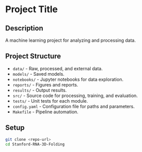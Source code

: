 # Project Title

## Description

A machine learning project for analyzing and processing data.

## Project Structure

- `data/` - Raw, processed, and external data.
- `models/` - Saved models.
- `notebooks/` - Jupyter notebooks for data exploration.
- `reports/` - Figures and reports.
- `results/` - Output results.
- `src/` - Source code for processing, training, and evaluation.
- `tests/` - Unit tests for each module.
- `config.yaml` - Configuration file for paths and parameters.
- `Makefile` - Pipeline automation.

## Setup

```sh
git clone <repo-url>
cd Stanford-RNA-3D-Folding
```
